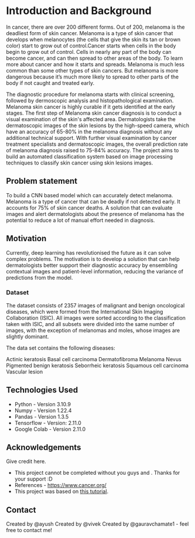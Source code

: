 
# Introduction and Background

In cancer, there are over 200 different forms. Out of 200, melanoma is the deadliest form of skin cancer. Melanoma is a type of skin cancer that develops when melanocytes (the cells that give the skin its tan or brown color) start to grow out of control.Cancer starts when cells in the body begin to grow out of control. 
Cells in nearly any part of the body can become cancer, and can then spread to other areas of the body. To learn more about cancer and how it starts and spreads. Melanoma is much less common than some other types of skin cancers. But melanoma is more dangerous because it’s much more likely to spread to other parts of the 
body if not caught and treated early.

The diagnostic procedure for melanoma starts with clinical screening, followed by dermoscopic analysis and histopathological examination. Melanoma skin cancer is highly curable if it gets identified at the early stages. The first step of Melanoma skin cancer diagnosis is to conduct a visual examination of the skin's affected area. Dermatologists take the dermatoscopic images of the skin lesions by the high-speed camera, which have an accuracy of 65-80% in the melanoma diagnosis without 
any additional technical support. With further visual examination by cancer treatment specialists and dermatoscopic images, the overall prediction rate of melanoma diagnosis raised to 75-84% accuracy. The project aims to build an automated classification system based on image processing techniques to classify skin cancer using skin lesions images.

    
## Problem statement

To build a CNN based model which can accurately detect melanoma. Melanoma is a type of cancer that can be deadly if not detected early. It accounts for 75% of skin cancer deaths. A solution that can evaluate images and alert dermatologists about the presence of melanoma has the potential to reduce a lot of manual effort needed in diagnosis.

## Motivation

Currently, deep learning has revolutionised the future as it can solve complex problems. The motivation is to develop a solution that can help dermatologists better support their diagnostic accuracy by ensembling contextual images and patient-level information, reducing the variance of predictions from the model.


### Dataset

The dataset consists of 2357 images of malignant and benign oncological diseases, which were formed from the International Skin Imaging Collaboration (ISIC). All images were sorted according to the classification taken with ISIC, and all subsets were divided into the same number of images, with the exception of melanomas and moles, whose images are slightly dominant.

The data set contains the following diseases:

Actinic keratosis
Basal cell carcinoma
Dermatofibroma
Melanoma
Nevus
Pigmented benign keratosis
Seborrheic keratosis
Squamous cell carcinoma
Vascular lesion
 
 
## Technologies Used

- Python - Version 3.10.9
- Numpy - Version 1.22.4
- Pandas - Version 1.3.5
- Tensorflow - Version: 2.11.0
- Google Colab - Version 2.11.0




 ## Acknowledgements
Give credit here.
- This project cannot be completed without you guys  and . Thanks for your support :D
- References - https://www.cancer.org/ 
- This project was based on [this tutorial](https://learn.upgrad.com/course/deeplearning).


## Contact
Created by @ayush
Created by @vivek
Created by @gauravchamate1 - feel free to contact me!



